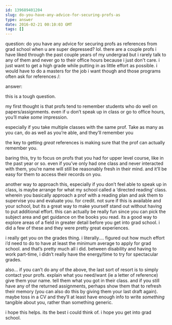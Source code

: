 ```yaml
---
id: 139689401204
slug: do-you-have-any-advice-for-securing-profs-as
type: answer
date: 2016-02-21 00:10:03 GMT
tags: []
---
```

question: do you have any advice for securing profs as references from grad school when u are super depressed? lol. there are a couple profs i have liked through the past couple years of my undergrad but i rarely talk to any of them and never go to their office hours because i just don't care. i just want to get a high grade while putting in as little effort as possible. i would have to do a masters for the job i want though and those programs often ask for references /:

answer: <p>this is a tough question.&nbsp;</p><p>my first thought is that profs tend to remember students who do well on papers/assignments. even if u don’t speak up in class or go to office hours, you’ll make *some* impression.</p><p>especially if you take multiple classes with the same prof. Take as many as you can, do as well as you’re able, and they’ll remember you</p><p>the key to getting *great* references is making sure that the prof can actually remember you.&nbsp;</p><p>baring this, try to focus on profs that you had for upper level course, like in the past year or so. even if you’ve only had one class and never interacted with them, you’re name will still be reasonably fresh in their mind. and it’ll be easy for them to access their records on you.</p><p>another way to approach this, especially if you don’t feel able to speak up in class, is maybe arrange for what my school called a&nbsp;‘directed reading’ class. wherein you basically approach a prof with a reading plan and ask them to supervise you and evaluate you. for credit. not sure if this is available and your school, but its a great way to make yourself stand out without having to put additional effort. this can actually be really fun since you can pick the subject area and get guidance on the books you read. its a good way to explore areas of a field in greater detail before you get into grad school. i did a few of these and they were pretty great experiences.</p><p>i really get you on the grades thing. i literally.... figured out how much effort i’d need to do to have at least the minimum average to apply for grad school. and that’s pretty much all i did. between disability and having to work part-time, i didn’t really have the energy/time to try for spectacular grades.</p><p>also... if you can’t do any of the above, the last sort of resort is to simply contact your profs. explain what you need/want (ie a letter of reference) give them your name. tell them what you got in their class. and if you still have any of the returned assignments, perhaps show them that to refresh their memory (you can also do this by giving them your last draft again). maybe toss in a CV and they’ll at least have enough info to write *something* tangible about you, rather than something generic.</p><p>i hope this helps. its the best i could think of. i hope you get into grad school.&nbsp;</p>